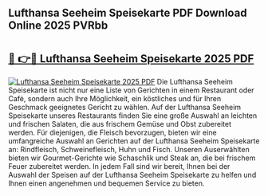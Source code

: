 ## Lufthansa Seeheim Speisekarte PDF Download Online 2025 PVRbb

# <h2><a href="http://gcbmas.nevu.top/?p=Lufthansa+Seeheim+Speisekarte">🔗 👉🔴 Lufthansa Seeheim Speisekarte 2025 PDF</a></h2>

[![Lufthansa Seeheim Speisekarte 2025 PDF](https://i.imgur.com/dBaPXMq.png)](http://gcbmas.nevu.top/?p=Lufthansa+Seeheim+Speisekarte)
Die Lufthansa Seeheim Speisekarte ist nicht nur eine Liste von Gerichten in einem Restaurant oder Café, sondern auch Ihre Möglichkeit, ein köstliches und für Ihren Geschmack geeignetes Gericht zu wählen. Auf der Lufthansa Seeheim Speisekarte unseres Restaurants finden Sie eine große Auswahl an leichten und frischen Salaten, die aus frischem Gemüse und Obst zubereitet werden. Für diejenigen, die Fleisch bevorzugen, bieten wir eine umfangreiche Auswahl an Gerichten auf der Lufthansa Seeheim Speisekarte an: Rindfleisch, Schweinefleisch, Huhn und Fisch. Unseren Auserwählten bieten wir Gourmet-Gerichte wie Schaschlik und Steak an, die bei frischem Feuer zubereitet werden. In jedem Fall sind wir bereit, Ihnen bei der Auswahl der Speisen auf der Lufthansa Seeheim Speisekarte zu helfen und Ihnen einen angenehmen und bequemen Service zu bieten.
